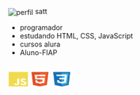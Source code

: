<img align="center" alt="perfil" height="39" width="39" src="https://i.pinimg.com/736x/7b/c3/69/7bc369e232d8a6b51d299d2827b3cd8f.jpg"> satt
- programador 
- estudando HTML, CSS, JavaScript
- cursos alura
- Aluno-FIAP


 <div style="display: inline_block"><br>
  <img align="center" alt="Js" height="30" width="40" src="https://raw.githubusercontent.com/devicons/devicon/master/icons/javascript/javascript-plain.svg">
  <img align="center" alt="HTML" height="30" width="40" src="https://raw.githubusercontent.com/devicons/devicon/master/icons/html5/html5-original.svg">
  <img align="center" alt="CSS" height="30" width="40" src="https://raw.githubusercontent.com/devicons/devicon/master/icons/css3/css3-original.svg">
</div>
